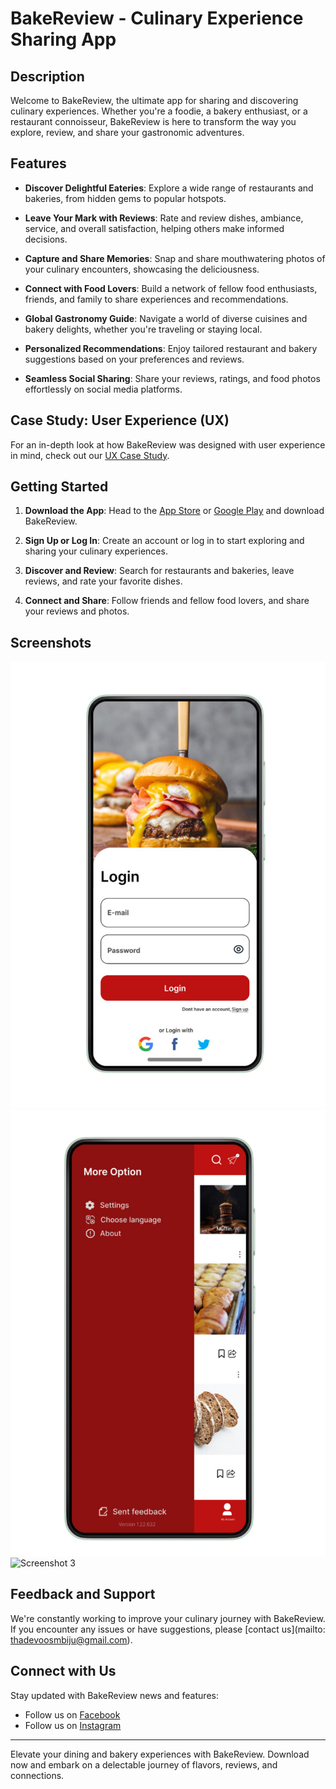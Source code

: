 # BakeReview - Culinary Experience Sharing App

## Description
Welcome to BakeReview, the ultimate app for sharing and discovering culinary experiences. Whether you're a foodie, a bakery enthusiast, or a restaurant connoisseur, BakeReview is here to transform the way you explore, review, and share your gastronomic adventures.

## Features

- **Discover Delightful Eateries**: Explore a wide range of restaurants and bakeries, from hidden gems to popular hotspots.
  
- **Leave Your Mark with Reviews**: Rate and review dishes, ambiance, service, and overall satisfaction, helping others make informed decisions.

- **Capture and Share Memories**: Snap and share mouthwatering photos of your culinary encounters, showcasing the deliciousness.

- **Connect with Food Lovers**: Build a network of fellow food enthusiasts, friends, and family to share experiences and recommendations.

- **Global Gastronomy Guide**: Navigate a world of diverse cuisines and bakery delights, whether you're traveling or staying local.

- **Personalized Recommendations**: Enjoy tailored restaurant and bakery suggestions based on your preferences and reviews.

- **Seamless Social Sharing**: Share your reviews, ratings, and food photos effortlessly on social media platforms.

## Case Study: User Experience (UX)

For an in-depth look at how BakeReview was designed with user experience in mind, check out our [UX Case Study](case-study/ux-case-study.pdf).


## Getting Started

1. **Download the App**: Head to the [App Store](#) or [Google Play](#) and download BakeReview.

2. **Sign Up or Log In**: Create an account or log in to start exploring and sharing your culinary experiences.

3. **Discover and Review**: Search for restaurants and bakeries, leave reviews, and rate your favorite dishes.

4. **Connect and Share**: Follow friends and fellow food lovers, and share your reviews and photos.

## Screenshots

![Screenshot 1](Sreeenshorts/login.png)
![Screenshot 2](Sreeenshorts/landing_3_mobile.png)
![Screenshot 3](Screeenshots/write.png)

## Feedback and Support

We're constantly working to improve your culinary journey with BakeReview. If you encounter any issues or have suggestions, please [contact us](mailto: thadevoosmbiju@gmail.com).

## Connect with Us

Stay updated with BakeReview news and features:

- Follow us on [Facebook](https://www.facebook.com/BakeReviewApp)
- Follow us on [Instagram](https://www.instagram.com/bakereviewapp)

---

Elevate your dining and bakery experiences with BakeReview. Download now and embark on a delectable journey of flavors, reviews, and connections.
